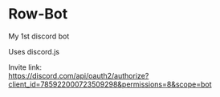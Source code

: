 # Row-Bot
My 1st discord bot

Uses discord.js

Invite link:<br />
https://discord.com/api/oauth2/authorize?client_id=785922000723509298&permissions=8&scope=bot
